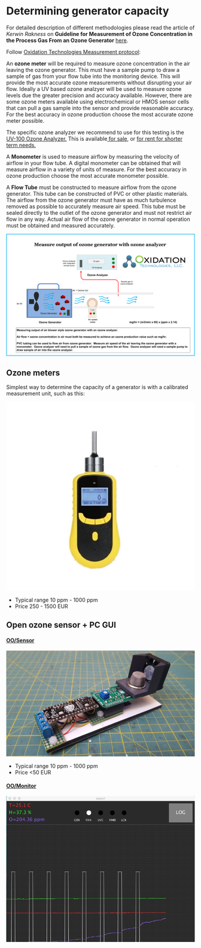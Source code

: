# Determining generator capacity

For detailed description of different methodologies please read the article of *Kerwin Rakness* on **Guideline for Measurement of Ozone Concentration in the Process Gas From an Ozone Generator** [here](Ozone_measurement.pdf).

Follow [Oxidation Technologies Measurement protocol](https://www.oxidationtech.com/ozone/ozone-production/how-to-test-production-from-your-ozone-generator/test-o3-output-commercial.html):

An **ozone meter** will be required to measure ozone concentration in the air leaving the ozone generator. This must have a sample pump to draw a sample of gas from your flow tube into the monitoring device. This will provide the most accurate ozone measurements without disrupting your air flow. Ideally a UV based ozone analzyer will be used to measure ozone levels due the greater precision and accuracy available. However, there are some ozone meters available using electrochemical or HMOS sensor cells that can pull a gas sample into the sensor and provide reasonable accuracy. For the best accuracy in ozone production choose the most accurate ozone meter possible.

The specific ozone analyzer we recommend to use for this testing is the [UV-100 Ozone Analyzer.](https://www.oxidationtech.com/products/ozone-monitors/uv-analyzer/uv100-ozone-analyzer.html) This is available[ for sale](https://www.oxidationtech.com/products/ozone-monitors/uv-analyzer/uv100-ozone-analyzer.html), or [for rent for shorter term needs.](https://www.oxidationtech.com/products/rent-ozone/uv-100-rental.html)

A **Monometer** is used to measure airflow by measuring the velocity of airflow in your flow tube. A digital monometer can be obtained that will measure airflow in a variety of units of measure. For the best accuracy in ozone production choose the most accurate monometer possible.

A **Flow Tube** must be constructed to measure airflow from the ozone generator. This tube can be constructed of PVC or other plastic materials. The airflow from the ozone generator must have as much turbulence removed as possible to accurately measure air speed. This tube must be sealed directly to the outlet of the ozone generator and must not restrict air flow in any way. Actual air flow of the ozone generator in normal operation must be obtained and measured accurately.

![](measure.png)

## Ozone meters

Simplest way to determine the capacity of a generator is with a calibrated measurement unit, such as this:

![](ozone_detector.jpg)

* Typical range 10 ppm - 1000 ppm
* Price 250 - 1500 EUR



## Open ozone sensor + PC GUI

#### [OO/Sensor](https://github.com/nowtechnologies/open_ozone_sensor)

![](sensor.jpg)

* Typical range 10 ppm - 1000 ppm
* Price <50 EUR

#### [OO/Monitor](https://github.com/nowtechnologies/open_ozone_monitor)

![](sketch.png)